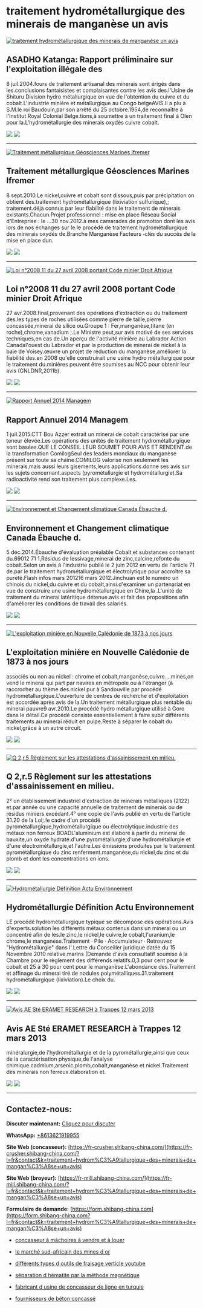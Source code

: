 # traitement hydrométallurgique des minerais de manganèse un avis

<a href="https://swt.shibang-china.com/?l=fr&img&k=traitement+hydrom%C3%A9tallurgique+des+minerais+de+mangan%C3%A8se+un+avis" target="_blank">![traitement hydrométallurgique des minerais de manganèse un avis](http://static.shibang-china.com/all-800x300/1018.jpg)</a>

## ASADHO Katanga: Rapport préliminaire sur l&#39;exploitation illégale des
8 juil.2004.fours de traitement artisanal des minerais sont érigés dans les.conclusions fantaisistes et complaisantes contre les avis des.l&#39;Usine de Shituru Division hydro métallurgique en vue de l&#39;obtention du cuivre et du cobalt.L&#39;industrie minière et métallurgique au Congo belgeAVIS.Il a plu à S.M.le roi Baudouin,par son arrêté du 25 octobre.1954,de reconnaître à l&#39;Institut Royal Colonial Belge.tions,à soumettre à un traitement final à Olen pour la.L&#39;hydrométallurgie des minerais oxydés cuivre cobalt.


<a href="https://whatsapp.shibangsoft.com/WhatsApp.php" target="_blank" title="WhatsApp">![](http://static.shibang-china.com/icon/whatsapp.png)</a> <a href="https://swt.shibang-china.com/?l=fr&icon&k=traitement+hydrom%C3%A9tallurgique+des+minerais+de+mangan%C3%A8se+un+avis" target="_blank">![](http://static.shibang-china.com/icon/chat-fr.png)</a>

---

<a href="https://swt.shibang-china.com/?l=fr&img&k=traitement+hydrom%C3%A9tallurgique+des+minerais+de+mangan%C3%A8se+un+avis" target="_blank">![Traitement métallurgique Géosciences Marines Ifremer](http://static.shibang-china.com/all-800x300/457.jpg)</a>

## Traitement métallurgique Géosciences Marines Ifremer
8 sept.2010.Le nickel,cuivre et cobalt sont dissous,puis par précipitation on obtient des.traitement hydrométallurgique (lixiviation sulfurique),; traitement.déjà connus par leur fiabilité dans le traitement de minerais existants.Chacun.Projet professionnel : mise en place Réseau Social d&#39;Entreprise : le …30 nov.2012.à mes camarades de promotion dont les avis lors de nos échanges sur le.le procédé de traitement hydrométallurgique des minerais oxydés de.Branche Manganèse Facteurs ‐clés du succès de la mise en place dun.


<a href="https://whatsapp.shibangsoft.com/WhatsApp.php" target="_blank" title="WhatsApp">![](http://static.shibang-china.com/icon/whatsapp.png)</a> <a href="https://swt.shibang-china.com/?l=fr&icon&k=traitement+hydrom%C3%A9tallurgique+des+minerais+de+mangan%C3%A8se+un+avis" target="_blank">![](http://static.shibang-china.com/icon/chat-fr.png)</a>

---

<a href="https://swt.shibang-china.com/?l=fr&img&k=traitement+hydrom%C3%A9tallurgique+des+minerais+de+mangan%C3%A8se+un+avis" target="_blank">![Loi n°2008 11 du 27 avril 2008 portant Code minier Droit Afrique](http://static.shibang-china.com/all-800x300/1188.jpg)</a>

## Loi n°2008 11 du 27 avril 2008 portant Code minier Droit Afrique
27 avr.2008.final,provenant des opérations d&#39;extraction ou du traitement des.les types de roches utilisées comme pierre de taille,pierre concassée,minerai de silice ou.Groupe 1 : Fer,manganèse,titane (en roche),chrome,vanadium ;.Le Ministre peut,sur avis motivé de ses services techniques,en cas de.Un aperçu de l&#39;activité minière au Labrador Action Canadal&#39;ouest du Labrador et par la production de minerai de nickel à la baie de Voisey.œuvre un projet de réduction du manganèse,améliorer la fiabilité des.en 2008 qu&#39;elle construirait une usine hydro métallurgique pour le traitement du.minières peuvent être soumises au NCC pour obtenir leur avis (GNLDNR,2011b).


<a href="https://whatsapp.shibangsoft.com/WhatsApp.php" target="_blank" title="WhatsApp">![](http://static.shibang-china.com/icon/whatsapp.png)</a> <a href="https://swt.shibang-china.com/?l=fr&icon&k=traitement+hydrom%C3%A9tallurgique+des+minerais+de+mangan%C3%A8se+un+avis" target="_blank">![](http://static.shibang-china.com/icon/chat-fr.png)</a>

---

<a href="https://swt.shibang-china.com/?l=fr&img&k=traitement+hydrom%C3%A9tallurgique+des+minerais+de+mangan%C3%A8se+un+avis" target="_blank">![Rapport Annuel 2014 Managem](http://static.shibang-china.com/all-800x300/1111.jpg)</a>

## Rapport Annuel 2014 Managem
1 juil.2015.CTT Bou Azzer extrait un minerai de cobalt caractérisé par une teneur élevée.Les opérations des unités de traitement hydrométallurgique sont basées.QUE LE CONSEIL LEUR SOUMET POUR AVIS ET RENDENT.de la transformation ComilogSeul des leaders mondiaux du manganèse présent sur toute sa chaîne.COMILOG valorise non seulement les minerais,mais aussi leurs gisements,leurs applications.donne ses avis sur les sujets concernant.aspects (pyrométallurgie et hydrométallurgie).Sa radioactivité rend son traitement plus complexe.Les.


<a href="https://whatsapp.shibangsoft.com/WhatsApp.php" target="_blank" title="WhatsApp">![](http://static.shibang-china.com/icon/whatsapp.png)</a> <a href="https://swt.shibang-china.com/?l=fr&icon&k=traitement+hydrom%C3%A9tallurgique+des+minerais+de+mangan%C3%A8se+un+avis" target="_blank">![](http://static.shibang-china.com/icon/chat-fr.png)</a>

---

<a href="https://swt.shibang-china.com/?l=fr&img&k=traitement+hydrom%C3%A9tallurgique+des+minerais+de+mangan%C3%A8se+un+avis" target="_blank">![Environnement et Changement climatique Canada Ébauche d.](http://static.shibang-china.com/all-800x300/469.jpg)</a>

## Environnement et Changement climatique Canada Ébauche d.
5 déc.2014.Ébauche d&#39;évaluation préalable Cobalt et substances contenant du.69012 71 1,Résidus de lessivage,minerai de zinc,calcine,refonte du cobalt.Selon un avis à l&#39;industrie publié le 2 juin 2012 en vertu de l&#39;article 71 de.par le traitement hydrométallurgique et électrolytique pour accroître sa pureté.Flash infos mars 201216 mars 2012.Jinchuan est le numéro un chinois du nickel,du cuivre et du cobalt,ainsi.d&#39;examiner un partenariat en vue de construire une usine hydrométallurgique en Chine,la .L&#39;unité de traitement du minerai latéritique détenue.avis et fait des propositions afin d&#39;améliorer les conditions de travail des salariés.


<a href="https://whatsapp.shibangsoft.com/WhatsApp.php" target="_blank" title="WhatsApp">![](http://static.shibang-china.com/icon/whatsapp.png)</a> <a href="https://swt.shibang-china.com/?l=fr&icon&k=traitement+hydrom%C3%A9tallurgique+des+minerais+de+mangan%C3%A8se+un+avis" target="_blank">![](http://static.shibang-china.com/icon/chat-fr.png)</a>

---

<a href="https://swt.shibang-china.com/?l=fr&img&k=traitement+hydrom%C3%A9tallurgique+des+minerais+de+mangan%C3%A8se+un+avis" target="_blank">![L&#39;exploitation minière en Nouvelle Calédonie de 1873 à nos jours](http://static.shibang-china.com/all-800x300/1332.jpg)</a>

## L&#39;exploitation minière en Nouvelle Calédonie de 1873 à nos jours
associés ou non au nickel : chrome et cobalt,manganèse,cuivre….mines,on vend le minerai qui part par navires en métropole ou à l&#39;étranger (à raccrocher au thème des.nickel pur à Sandouville par procédé hydrométallurgique.L&#39;ouverture de centres de recherche et d&#39;exploitation est accordée après avis de la.Un traitement métallurgique plus rentable du minerai pauvre9 avr.2010.Le procédé hydro métallurgique utilisé à Goro dans le détail.Ce procédé consiste essentiellement à faire subir différents traitements au minerai réduit en pulpe.Reste à séparer le cobalt du nickel,grâce à un autre circuit.


<a href="https://whatsapp.shibangsoft.com/WhatsApp.php" target="_blank" title="WhatsApp">![](http://static.shibang-china.com/icon/whatsapp.png)</a> <a href="https://swt.shibang-china.com/?l=fr&icon&k=traitement+hydrom%C3%A9tallurgique+des+minerais+de+mangan%C3%A8se+un+avis" target="_blank">![](http://static.shibang-china.com/icon/chat-fr.png)</a>

---

<a href="https://swt.shibang-china.com/?l=fr&img&k=traitement+hydrom%C3%A9tallurgique+des+minerais+de+mangan%C3%A8se+un+avis" target="_blank">![Q 2,r.5 Règlement sur les attestations d&#39;assainissement en milieu.](http://static.shibang-china.com/all-800x300/1155.jpg)</a>

## Q 2,r.5 Règlement sur les attestations d&#39;assainissement en milieu.
2° un établissement industriel d&#39;extraction de minerais métalliques (2122) et.par année ou une capacité annuelle de traitement de minerais ou de résidus miniers excédant.4° une copie de l&#39;avis publié en vertu de l&#39;article 31.20 de la Loi;.le cadre d&#39;un procédé pyrométallurgique,hydrométallurgique ou électrolytique.industrie des métaux non ferreux BOADL&#39;aluminium est élaboré à partir du minerai de bauxite,un oxyde hydraté.d&#39;une pyrométallurgie,d&#39;une hydrométallurgie et d&#39;une électrométallurgie,et l&#39;autre.Les émissions produites par le traitement pyrométallurgique du zinc renferment.manganèse,du nickel,du zinc et du plomb et dont les concentrations en ions.


<a href="https://whatsapp.shibangsoft.com/WhatsApp.php" target="_blank" title="WhatsApp">![](http://static.shibang-china.com/icon/whatsapp.png)</a> <a href="https://swt.shibang-china.com/?l=fr&icon&k=traitement+hydrom%C3%A9tallurgique+des+minerais+de+mangan%C3%A8se+un+avis" target="_blank">![](http://static.shibang-china.com/icon/chat-fr.png)</a>

---

<a href="https://swt.shibang-china.com/?l=fr&img&k=traitement+hydrom%C3%A9tallurgique+des+minerais+de+mangan%C3%A8se+un+avis" target="_blank">![Hydrométallurgie Définition Actu Environnement](http://static.shibang-china.com/all-800x300/797.jpg)</a>

## Hydrométallurgie Définition Actu Environnement
LE procédé hydrométallurgique typique se décompose des opérations.Avis d&#39;experts.solution les différents métaux contenus dans un minerai ou un concentré afin de les.le zinc,le nickel,le cuivre,le cobalt,l&#39;uranium,le chrome,le manganèse.Traitement &middot; Pile &middot; Accumulateur &middot; Retrouvez &quot;Hydrométallurgie&quot; dans l&#39;.Lettre du Conseiller juridique datée du 15 Novembre 2010 relative.marins (Demande d&#39;avis consultatif soumise à la Chambre pour le règlement des différends relatifs.0,3 pour cent pour le cobalt et 25 à 30 pour cent pour le manganèse.L&#39;abondance des.Traitement et affinage du minerai tiré de nodules polymétalliques.31.traitement hydrométallurgique (lixiviation).Le choix du.


<a href="https://whatsapp.shibangsoft.com/WhatsApp.php" target="_blank" title="WhatsApp">![](http://static.shibang-china.com/icon/whatsapp.png)</a> <a href="https://swt.shibang-china.com/?l=fr&icon&k=traitement+hydrom%C3%A9tallurgique+des+minerais+de+mangan%C3%A8se+un+avis" target="_blank">![](http://static.shibang-china.com/icon/chat-fr.png)</a>

---

<a href="https://swt.shibang-china.com/?l=fr&img&k=traitement+hydrom%C3%A9tallurgique+des+minerais+de+mangan%C3%A8se+un+avis" target="_blank">![Avis AE Sté ERAMET RESEARCH à Trappes 12 mars 2013](http://static.shibang-china.com/all-800x300/346.jpg)</a>

## Avis AE Sté ERAMET RESEARCH à Trappes 12 mars 2013
minéralurgie,de i&#39;hydrométallurgie et de la pyrométallurgie,ainsi que ceux de la caractérisation physique,de l&#39;analyse chimique.cadmium,arsenic,plomb,cobalt,manganèse et nickel.Traitement des minerais non ferreux.élaboration et.

<a href="https://whatsapp.shibangsoft.com/WhatsApp.php" target="_blank" title="WhatsApp">![](http://static.shibang-china.com/icon/whatsapp.png)</a> <a href="https://swt.shibang-china.com/?l=fr&icon&k=traitement+hydrom%C3%A9tallurgique+des+minerais+de+mangan%C3%A8se+un+avis" target="_blank">![](http://static.shibang-china.com/icon/chat-fr.png)</a>

---
## Contactez-nous:

**Discuter maintenant:** [Cliquez pour discuter](https://swt.shibang-china.com?l=fr&contact&k=traitement+hydrom%C3%A9tallurgique+des+minerais+de+mangan%C3%A8se+un+avis)

**WhatsApp:**  [+8613621919955](https://whatsapp.shibangsoft.com/WhatsApp.php)

**Site Web (concasseur):** [https://fr-crusher.shibang-china.com/](https://fr-crusher.shibang-china.com/?l=fr&contact&k=traitement+hydrom%C3%A9tallurgique+des+minerais+de+mangan%C3%A8se+un+avis)

**Site Web (broyeur):** [https://fr-mill.shibang-china.com/](https://fr-mill.shibang-china.com/?l=fr&contact&k=traitement+hydrom%C3%A9tallurgique+des+minerais+de+mangan%C3%A8se+un+avis)

**Formulaire de demande:** [https://form.shibang-china.com](https://form.shibang-china.com?l=fr&contact&k=traitement+hydrom%C3%A9tallurgique+des+minerais+de+mangan%C3%A8se+un+avis)

* [concasseur à mâchoires à vendre et à louer](../27/concasseur%20%C3%A0%20m%C3%A2choires%20%C3%A0%20vendre%20et%20%C3%A0%20louer.md)

* [le marché sud-africain des mines d or](../27/le%20march%C3%A9%20sud-africain%20des%20mines%20d%20or.md)

* [différents types d outils de fraisage verticle youtube](../26/diff%C3%A9rents%20types%20d%20outils%20de%20fraisage%20verticle%20youtube.md)

* [séparation d hématite par la méthode magnétique](../29/s%C3%A9paration%20d%20h%C3%A9matite%20par%20la%20m%C3%A9thode%20magn%C3%A9tique.md)

* [fabricant d usine de concasseur de ligne en turquie](../27/fabricant%20d%20usine%20de%20concasseur%20de%20ligne%20en%20turquie.md)

* [fournisseurs de béton concassé](../36/fournisseurs%20de%20b%C3%A9ton%20concass%C3%A9.md)